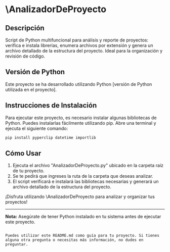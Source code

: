 # \AnalizadorDeProyecto

## Descripción
Script de Python multifuncional para análisis y reporte de proyectos: verifica e instala librerías, enumera archivos por extensión y genera un archivo detallado de la estructura del proyecto. Ideal para la organización y revisión de código.

## Versión de Python
Este proyecto se ha desarrollado utilizando Python [versión de Python utilizada en el proyecto].

## Instrucciones de Instalación
Para ejecutar este proyecto, es necesario instalar algunas bibliotecas de Python. Puedes instalarlas fácilmente utilizando pip. Abre una terminal y ejecuta el siguiente comando:

```bash
pip install pyperclip datetime importlib
```

## Cómo Usar
1. Ejecuta el archivo "AnalizadorDeProyecto.py" ubicado en la carpeta raíz de tu proyecto.
2. Se te pedirá que ingreses la ruta de la carpeta que deseas analizar.
3. El script verificará e instalará las bibliotecas necesarias y generará un archivo detallado de la estructura del proyecto.



¡Disfruta utilizando \AnalizadorDeProyecto para analizar y organizar tus proyectos!

---

**Nota:** Asegúrate de tener Python instalado en tu sistema antes de ejecutar este proyecto.
```

Puedes utilizar este README.md como guía para tu proyecto. Si tienes alguna otra pregunta o necesitas más información, no dudes en preguntar.